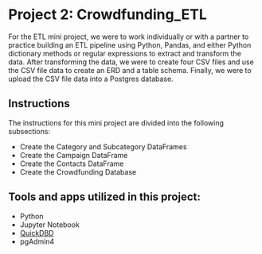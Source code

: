 # Project 2: Crowdfunding_ETL

For the ETL mini project, we were to work individually or with a partner to practice building an ETL pipeline using Python, Pandas, and either Python dictionary methods or regular expressions to extract and transform the data. After transforming the data, we were to create four CSV files and use the CSV file data to create an ERD and a table schema. Finally, we were to upload the CSV file data into a Postgres database.

## Instructions
The instructions for this mini project are divided into the following subsections:

- Create the Category and Subcategory DataFrames
- Create the Campaign DataFrame
- Create the Contacts DataFrame
- Create the Crowdfunding Database

## Tools and apps utilized in this project:
- Python
- Jupyter Notebook
- [QuickDBD](https://app.quickdatabasediagrams.com/#/)
- pgAdmin4
